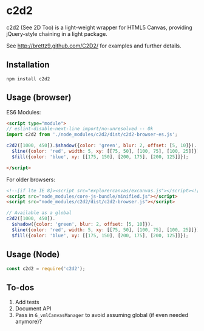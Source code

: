 # c2d2

c2d2 (See 2D Too) is a light-weight wrapper for HTML5 Canvas,
providing jQuery-style chaining in a light package.

See <http://brettz9.github.com/C2D2/> for examples and further details.

## Installation

`npm install c2d2`

## Usage (browser)

ES6 Modules:

```html
<script type="module">
// eslint-disable-next-line import/no-unresolved -- Ok
import c2d2 from './node_modules/c2d2/dist/c2d2-browser-es.js';

c2d2([1000, 450]).$shadow({color: 'green', blur: 2, offset: [5, 10]}).
  $line({color: 'red', width: 5, xy: [[75, 50], [100, 75], [100, 25]]}).
  $fill({color: 'blue', xy: [[175, 150], [200, 175], [200, 125]]});

</script>
```

For older browsers:

```html
<!--[if lte IE 8]><script src="explorercanvas/excanvas.js"></script><![endif]-->
<script src="node_modules/core-js-bundle/minified.js"></script>
<script src="node_modules/c2d2/dist/c2d2-browser.js"></script>
```

```js
// Available as a global
c2d2([1000, 450]).
  $shadow({color: 'green', blur: 2, offset: [5, 10]}).
  $line({color: 'red', width: 5, xy: [[75, 50], [100, 75], [100, 25]]}).
  $fill({color: 'blue', xy: [[175, 150], [200, 175], [200, 125]]});
```

## Usage (Node)

```js
const c2d2 = require('c2d2');
```

## To-dos

1. Add tests
1. Document API
1. Pass in `G_vmlCanvasManager` to avoid assuming global (if even needed anymore)?
